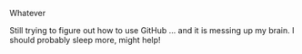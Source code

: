 Whatever

Still trying to figure out how to use GitHub ... and it is messing up my brain.
I should probably sleep more, might help!
